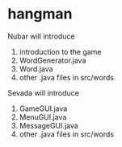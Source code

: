 # hangman

Nubar will introduce 
1. introduction to the game
2. WordGenerator.java
3. Word.java
4. other .java files in src/words

Sevada will introduce
1. GameGUI.java
2. MenuGUI.java
3. MessageGUI.java
4. other .java files in src/words

